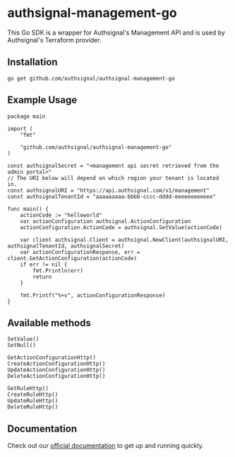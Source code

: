# authsignal-management-go

This Go SDK is a wrapper for Authsignal's Management API and is used by Authsignal's Terraform provider.

## Installation

```
go get github.com/authsignal/authsignal-management-go
```

## Example Usage

```
package main

import (
	"fmt"

	"github.com/authsignal/authsignal-management-go"
)

const authsignalSecret = "<management api secret retrieved from the admin portal>"
// The URI below will depend on which region your tenant is located in.
const authsignalURI = "https://api.authsignal.com/v1/management"
const authsignalTenantId = "aaaaaaaaa-bbbb-cccc-dddd-eeeeeeeeeeee"

func main() {
	actionCode := "helloworld"
	var actionConfiguration authsignal.ActionConfiguration
	actionConfiguration.ActionCode = authsignal.SetValue(actionCode)

	var client authsignal.Client = authsignal.NewClient(authsignalURI, authsignalTenantId, authsignalSecret)
	var actionConfigurationResponse, err = client.GetActionConfiguration(actionCode)
	if err != nil {
		fmt.Println(err)
		return
	}

	fmt.Printf("%+v", actionConfigurationResponse)
}
```

## Available methods

```
SetValue()
SetNull()

GetActionConfigurationHttp()
CreateActionConfigurationHttp()
UpdateActionConfigurationHttp()
DeleteActionConfigurationHttp()

GetRuleHttp()
CreateRuleHttp()
UpdateRuleHttp()
DeleteRuleHttp()
```

## Documentation

Check out our [official documentation](https://docs.authsignal.com/category/api-reference) to get up and running quickly.
